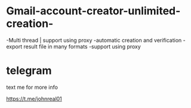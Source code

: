 # Gmail-account-creator-unlimited-creation-
-Multi thread | support using proxy 
-automatic creation and verification
-export result file in many formats 
-support using proxy 

# telegram 
text me for more info

https://t.me/johnreal01

